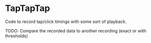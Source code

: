 # TapTapTap
Code to record tap/click timings with some sort of playback.

TODO: Compare the recorded data to another recording (exact or with thresholds)